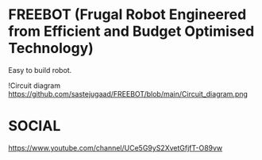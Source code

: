 # FREEBOT (Frugal Robot Engineered from Efficient and Budget Optimised Technology)
Easy to build robot.

!Circuit diagram https://github.com/sastejugaad/FREEBOT/blob/main/Circuit_diagram.png
# SOCIAL
https://www.youtube.com/channel/UCe5G9yS2XvetGfjfT-O89vw

